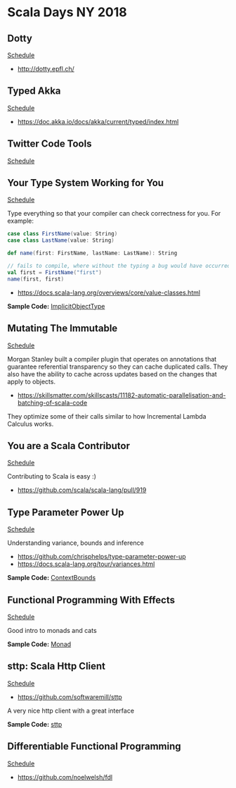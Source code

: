# Scala Days NY 2018

## Dotty
[Schedule](https://na.scaladays.org/schedule/preparing-for-scala-3)

* http://dotty.epfl.ch/

## Typed Akka
[Schedule](https://na.scaladays.org/schedule/networks-and-types--the-future-of-akka)

* https://doc.akka.io/docs/akka/current/typed/index.html

## Twitter Code Tools
[Schedule](https://na.scaladays.org/schedule/how-we-built-tools-that-scale-to-millions-of-lines-of-code)

## Your Type System Working for You
[Schedule](https://na.scaladays.org/schedule/your-type-system-working-for-you)

Type everything so that your compiler can check correctness for you.
For example: 
```scala
case class FirstName(value: String)
case class LastName(value: String)

def name(first: FirstName, lastName: LastName): String

// fails to compile, where without the typing a bug would have occurred
val first = FirstName("first")
name(first, first)
``` 
* https://docs.scala-lang.org/overviews/core/value-classes.html

**Sample Code:** [ImplicitObjectType](./ImplicitObjectType.scala)

## Mutating The Immutable
[Schedule](https://na.scaladays.org/schedule/mutating-the-immutable--how-we-manage-change-in-large-scale-applications)

Morgan Stanley built a compiler plugin that operates on annotations that guarantee referential 
transparency so they can cache duplicated calls. They also have the ability to cache across updates 
based on the changes that apply to objects.

* https://skillsmatter.com/skillscasts/11182-automatic-parallelisation-and-batching-of-scala-code

They optimize some of their calls similar to how Incremental Lambda Calculus works.

## You are a Scala Contributor
[Schedule](https://na.scaladays.org/schedule/you-are-a-scala-contributor)

Contributing to Scala is easy :)

* https://github.com/scala/scala-lang/pull/919

## Type Parameter Power Up
[Schedule](https://na.scaladays.org/schedule/type-parameter-power-up-variance-bounds-and-inference)

Understanding variance, bounds and inference

* https://github.com/chrisphelps/type-parameter-power-up
* https://docs.scala-lang.org/tour/variances.html

**Sample Code:** [ContextBounds](./ContextBounds.scala)

## Functional Programming With Effects
[Schedule](https://na.scaladays.org/schedule/functional-programming-with-effects)

Good intro to monads and cats

**Sample Code:** [Monad](./monad)

## sttp: Scala Http Client
[Schedule](https://na.scaladays.org/schedule/sttp-the-scala-http-client-that-you-always-wanted)

* https://github.com/softwaremill/sttp

A very nice http client with a great interface

**Sample Code:** [sttp](./HttpClientSttp.scala)

## Differentiable Functional Programming
[Schedule](https://na.scaladays.org/schedule/differentiable-functional-programming)

* https://github.com/noelwelsh/fdl